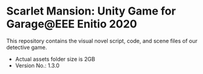 # Scarlet Mansion: Unity Game for Garage@EEE Enitio 2020

This repository contains the visual novel script, code, and scene files of our detective game.  
- Actual assets folder size is 2GB  
- Version No.: 1.3.0
